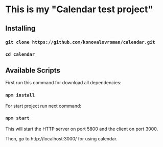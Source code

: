 # This is my "Calendar test project"

## Installing

### `git clone https://github.com/konovalovroman/calendar.git`
### `cd calendar`


## Available Scripts

First run this command for download all dependencies:

### `npm install`

For start project run next command:

### `npm start`

This will start the HTTP server on port 5800 and the client on port 3000.

Then, go to http://localhost:3000/ for using calendar.
